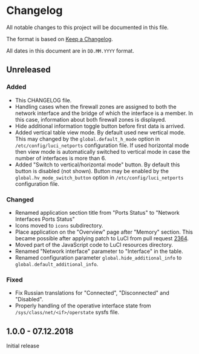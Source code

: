 # Changelog

All notable changes to this project will be documented in this file.

The format is based on [Keep a Changelog](https://keepachangelog.com/en/1.0.0/).

All dates in this document are in `DD.MM.YYYY` format.

## Unreleased
### Added
- This CHANGELOG file.
- Handling cases when the firewall zones are assigned to both the network
  interface and the bridge of which the interface is a member. In this case,
  information about both firewall zones is displayed.
- Hide additional information toggle button before first data is arrived.
- Added vertical table view mode. By default used new vertical mode. This may
  changed by the `global.default_h_mode` option in `/etc/config/luci_netports`
  configuration file. If used horizontal mode then view mode is automatically
  switched to vertical mode in case the number of interfaces is more than 6.
- Added "Switch to vertical/horizontal mode" button. By default this button
  is disabled (not shown). Button may be enabled by the `global.hv_mode_switch_button`
  option in `/etc/config/luci_netports` configuration file.

### Changed
- Renamed application section title from "Ports Status" to "Network Interfaces Ports Status"
- Icons moved to `icons` subdirectory.
- Place application on the "Overview" page after "Memory" section.
  This became possible after applying patch to LuCI from pull request
  [2364](https://github.com/openwrt/luci/pull/2364).
- Moved part of the JavaScript code to LuCI resources directory.
- Renamed "Network interface" parameter to "Interface" in the table.
- Renamed configuration parameter `global.hide_additional_info`
  to `global.default_additional_info`.

### Fixed
- Fix Russian translations for "Connected", "Disconnected" and "Disabled".
- Properly handling of the operative interface state from
  `/sys/class/net/<if>/operstate` sysfs file.

## 1.0.0 - 07.12.2018

Initial release
